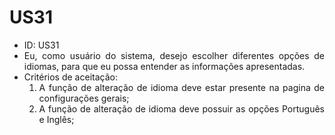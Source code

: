 # US31

<ul>
<li> ID: US31</li>
<li align="justify"> Eu, como usuário do sistema, desejo escolher diferentes opções de idiomas, para que eu possa entender as informações apresentadas.</li>
<li align="justify"> Critérios de aceitação:
    <ol>
    <li> A função de alteração de idioma deve estar presente na pagina de configurações gerais; </li>
    <li> A função de alteração de idioma deve possuir as opções Português e Inglês; </li>
    </ol>
</ul>